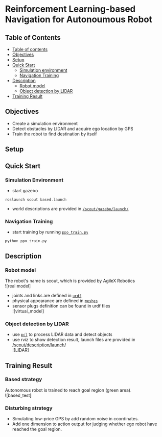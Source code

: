 # Reinforcement Learning-based Navigation for Autonoumous Robot

## Table of Contents  
- [Table of contents](#table-of-contents)  
- [Objectives](#objectives)  
- [Setup](#setup)  
- [Quick Start](#quick-start)  
   - [Simulation environment](#simulation-environment)  
   - [Navigation Training](#navigation-training)  
- [Description](#description)  
   - [Robot model](#robot-model)
   - [Object detection by LIDAR](#object-detection-by-LIDAR)  
- [Training Result](#training-result)

## Objectives  
- Create a simulation environment
- Detect obstacles by LIDAR and acquire ego location by GPS
- Train the robot to find destination by itself

## Setup  

## Quick Start
### Simulation Environment  
- start gazebo
```
roslaunch scout based.launch
```
- world descriptions are provided in [`/scout/gazebo/launch/`](/scout/gazebo/launch/)  

### Navigation Training
- start training by running [`ppo_train.py`](/scout/src/based/ppo_train.py)
```
python ppo_train.py
```

## Description
### Robot model
The robot's name is scout, which is provided by AgileX Robotics  
![real model]
- joints and links are defined in [`urdf`](/scout/description/urdf/)
- physical appearance  are defined in [`meshes`](/scout/description/meshes/)
- sensor plugs definition can be found in urdf files  
![virtual_model] 

### Object detection by LIDAR  
- use [`pcl`](./vlp_fir/) to process LIDAR data and detect objects  
- use rviz to show detection result, launch files are provided in [/scout/description/launch/](./scout/description/launch/)  
![LIDAR]
   
## Training Result
### Based strategy
Autonomous robot is trained to reach goal region (green area).  
![based_test]
### Disturbing strategy  
- Simulating low-price GPS by add random noise in coordinates.  
- Add one dimension to action output for judging whether ego robot have reached the goal region.
